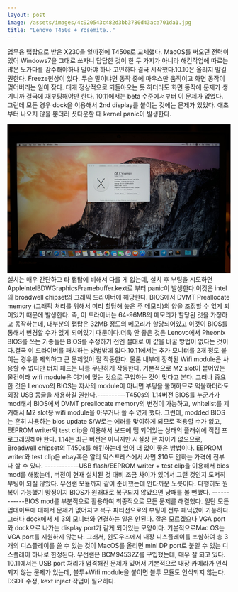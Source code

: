 ```yaml
---
layout: post
image: /assets/images/4c920543c482d3bb3780d43aca701da1.jpg
title: "Lenovo T450s + Yosemite.."
---
```


업무용 랩탑으로 받은 X230을 얼마전에 T450s로 교체했다. MacOS를 써오던 전력이 있어 Windows7을 그대로 쓰자니 답답한 것이 한 두 가지가 아니라 해킨작업에 따르는 많은 노가다를 감수해야하나 말아야 하나 고민하다 결국 시작했다.10.10은 올리지 말길 권한다. Freeze현상이 있다. 무슨 말이냐면 동작 중에 마우스만 움직이고 화면 동작이 멎어버리는 일이 잦다. 대개 정상적으로 되돌아오는 듯 하더라도 화면 동작에 문제가 생기니까 결국에 재부팅해야만 한다. 10.11에서는 beta 수준에서부터 이 문제가 없었다. 그런데 모든 경우 dock을 이용해서 2nd display를 붙이는 것에는 문제가 있었다. 애초부터 나오지 않을 뿐더러 셧다운할 때 kernel panic이 발생한다.


![image](/assets/images/4c920543c482d3bb3780d43aca701da1.jpg)
설치는 매우 간단하고 타 랩탑에 비해서 다를 게 없는데, 설치 후 부팅을 시도하면 AppleIntelBDWGraphicsFramebuffer.kext로 부터 panic이 발생한다.이것은 intel의 broadwell chipset의 그래픽 드라이버에 해당한다. BIOS에서 DVMT Preallocate memory (그래픽 처리를 위해서 미리 할당해 놓은 주 메모리)의 양을 조정할 수 없게 되어있기 때문에 발생한다. 즉, 이 드라이버는 64-96MB의 메모리가 할당된 것을 가정하고 동작하는데, 대부분의 랩탑은 32MB 정도의 메모리가 할당되어있고 이것이 BIOS를 통해서 변경할 수가 없게 되어있기 때문이다.더욱 안 좋은 것은 Lenovo에서 Pheonix BIOS를 쓰는 기종들은 BIOS를 수정하기 전엔 절대로 이 값을 바꿀 방법이 없다는 것이다.결국 이 드라이버를 패치하는 방법밖에 없다.10.11에서는 추가 모니터를 2개 정도 붙이는 경우를 제외하고 큰 문제없이 잘 작동한다. 물론 내부에 장착된 Wifi module은 사용할 수 없다만 터치 패드는 나름 무난하게 작동한다. 기본적으로 M2 slot이 붙어있는 물건이라 wifi module은 여기에 맞는 것으로 구입하는 것이 맞다고 본다. 그러나 중요한 것은 Lenovo의 BIOS는 자사의 module이 아니면 부팅을 불허하므로 억울하더라도 외장 USB 동글을 사용하길 권한다.----------T450s의 1.14버전 BIOS를 누군가가 mod해서 BIOS에서 DVMT preallocate memory의 변경이 가능하고, whitelist를 제거해서 M2 slot용 wifi module을 아무거나 쓸 수 있게 했다. 그런데, modded BIOS는 흔히 사용하는 bios update S/W로는 에러를 맞이하게 되므로 적용할 수가 없고, EEPROM writer와 test clip을 이용해서 보드에 땜 되어있는 상태의 플래쉬에 직접 프로그래밍해야 한다. 1.14는 최근 버전은 아니지만 사실상 큰 차이가 없으므로, Broadwell chipset의 T450s를 해킨하는데 있어 더 없이 좋은 방법이다. EEPROM writer와 test clip은 ebay혹은 알리 익스프레스에서 사면 $10도 안하는 가격에 전부 다 살 수 있다. ------------USB flash/EEPROM writer + test clip을 이용해서 bios mod를 해봤는데, 버전이 현재 설치된 것 대비 조금 차이가 있어서 그런 것인지 도저히 부팅이 되질 않았다. 무선랜 모듈까지 같이 준비했는데 안타까운 노릇이다. 다행히도 원복이 가능했기 망정이지 BIOS가 원래대로 복구되지 않았으면 낭패를 볼 뻔했다. ------------BIOS mod를 부분적으로 활용하여 최종적으로 모든 문제를 해결했다. 일단 모든 업데이트에 대해서 문제가 없어지고 복구 파티션으로의 부팅이 전부 패닉없이 가능하다. 그러나 dock에서 제 3의 모니터와 연결하는 일은 안된다. 잘은 모르겠으나 VGA port와 dock으로 나가는 display port가 같게 되어있는 모양이다. 기본적으로Mac OS는 VGA port를 지원하지 않는다. 그래서, 윈도우즈에서 내장 디스플레이를 포함하여 총 3개의 디스플레이를 쓸 수 있는 것이 MacOS를 올리면 mini DP port로 붙일 수 있는 디스플레이 하나로 한정된다. 무선랜은 BCM94532Z를 구입했는데, 매우 잘 되고 있다. 10.11에서는 USB port 처리가 엄격해진 문제가 있어서 기본적으로 내장 카메라가 인식되지 않는 문제가 있는데, 블투+Wifi module을 붙이면 블투 모듈도 인식되지 않는다. DSDT 수정, kext inject 작업이 필요하다. 

